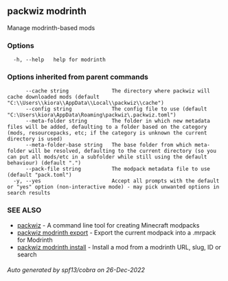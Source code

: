 ## packwiz modrinth

Manage modrinth-based mods

### Options

```
  -h, --help   help for modrinth
```

### Options inherited from parent commands

```
      --cache string              The directory where packwiz will cache downloaded mods (default "C:\\Users\\kiora\\AppData\\Local\\packwiz\\cache")
      --config string             The config file to use (default "C:\Users\kiora\AppData\Roaming\packwiz\.packwiz.toml")
      --meta-folder string        The folder in which new metadata files will be added, defaulting to a folder based on the category (mods, resourcepacks, etc; if the category is unknown the current directory is used)
      --meta-folder-base string   The base folder from which meta-folder will be resolved, defaulting to the current directory (so you can put all mods/etc in a subfolder while still using the default behaviour) (default ".")
      --pack-file string          The modpack metadata file to use (default "pack.toml")
  -y, --yes                       Accept all prompts with the default or "yes" option (non-interactive mode) - may pick unwanted options in search results
```

### SEE ALSO

* [packwiz](packwiz.md)	 - A command line tool for creating Minecraft modpacks
* [packwiz modrinth export](packwiz_modrinth_export.md)	 - Export the current modpack into a .mrpack for Modrinth
* [packwiz modrinth install](packwiz_modrinth_install.md)	 - Install a mod from a modrinth URL, slug, ID or search

###### Auto generated by spf13/cobra on 26-Dec-2022
